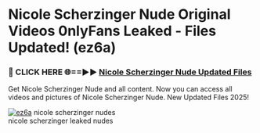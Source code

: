 # Nicole Scherzinger Nude Original Videos 0nlyFans Leaked - Files Updated! (ez6a)

<h3>🔴 CLICK HERE 🌐==►► <a href="https://tinyurl.com/52m3yx9h" rel="nofollow">Nicole Scherzinger Nude Updated Files</a></h3>

Get Nicole Scherzinger Nude and all content. Now you can access all videos and pictures of Nicole Scherzinger Nude. New Updated Files 2025!

[![ez6a](https://i.imgur.com/TnHtlc8.gif)](https://tinyurl.com/52m3yx9h)
nicole scherzinger nudes<br>
nicole scherzinger leaked nudes
